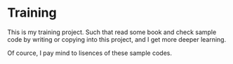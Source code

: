 # Training

This is my training project.
Such that read some book and check sample code by writing or copying into this project, and I get more deeper learning.

Of cource, I pay mind to lisences of these sample codes.
